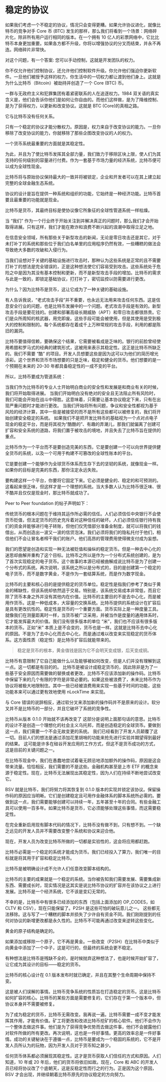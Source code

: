 # 稳定的协议

如果我们考虑一个不稳定的协议，情况只会变得更糟。如果允许协议进化，就像比特币的竞争对手 Core 币 (BTC) 发生的那样，那么我们将看到一个场景：网络碎片化，除非所有用户运行相同的版本。在一个拥有 10 亿人的彩票网络中，它比比特币本身更加重要。如果各方都不升级，你将以增强协议的分叉而结束，并永不再连。网络碎片非常快。

对这个问题，有一个答案: 您可以手动控制，这就是开发团队的权力。

你不仅允许他们控制协议，还允许他们控制软件升级。你允许他们强迫你更新软件。一旦他们被授予这样的权力，你生活中的一切权力都让渡到他们身上。这就是为什么比特币（Bitcoin）被劫持并创造了一个 Core (BTC) 币。

一群与无政府主义和犯罪集团有着紧密联系的人在追逐权力。1984 双关语的真实含义是，他们会告诉你他们是如何让你自由的。而他们这样做，是为了降维控制、是为了获得权力，以更新和改变协议。这就是 BTC (Core)的真相之路。

它与比特币没有任何关系。

只有一个稳定的协议才能分散权力。原因是，权力来自于改变协议的能力。一旦你移除了改变协议的能力，你就移除了那些企图改变协议的人的权力。

一个货币系统最重要的方面就是其稳定性。

为此，并且为了使比特币发挥其全部力量，我们致力于移除区块上限，使人们为其支持的任何级别的容量进行付费。作为一套基于市场力量的经济系统，比特币便可以成为全球性现金。

比特币将与原始协议保持最大的一致并将被锁定，企业和开发者可以在其上建立起完整的全球金融生态系统。

协议的设计是旨在提供一种系统和组织的功能，它始终是一种经济功能。比特币首要且最重要的功能就是现金。

比特币是货币，其最终目标是使协议像它所象征的全球性管道系统一样枯燥。

当 “我们” 作为一个行业终于开始关注到并解决真正的问题时，那么我们才会开始取得进展。只有这样，我们才能在欺诈和浪费不断兴起的浪潮中取得立足之地。

在信息安全领域，所有那些关于新型攻击的新闻，无论是零日攻击还是其它，对于未打补丁的系统和那些位于我们白名单里的应用程序仍然有效，一些糟糕的做法会导致绝大多数的攻破和入侵行为。

当我们设想对于关键的基础设施进行攻击时，那种认为这些系统是正常的且不需要打补丁的想法是完全错误的，正是这种想法使它们容易受到攻击。这些系统处于危险之中是因为其没有基本控制和更新，而不是新型攻击手段的增加。比特币的需求与此是一致的，即锁定基础协议，打打补丁，密切监控以防需要进行更改。

为什么？因为比特币是货币，这让它成为了一种关键的基础设施。

有人告诉我说，“老式攻击手段”并不重要，也永远无法用来攻击任何东西。这是信息安全行业的问题，也是比特币发展中的一个问题。老式攻击手段是有效的。新型攻击手段是要花钱的。创建和部署高级长期威胁（APT）和零日攻击都很昂贵。它们是众所周知的核武器，用完即废。这些手段可能会被使用，但是其使用是受到极大的控制和限制的。每个系统都存在着成千上万种常规的攻击手段，利用的都是陈旧的漏洞。

比特币要值得信赖，要确保这个结果，它需要被看成是乏味的。银行的前脸曾经使用希腊和罗马式的经典的建筑形式，这被用来表示其稳定性。这正是比特币所缺乏的。我们不需要 “酷” 的项目。开发人员想要这些是因为这可以为他们的简历增光添彩。这个世界和货币市场想要的只是乏味，稳定和健全的货币。他们想要的是一个预期在未来的 20-30 年都具备稳定性的一成不变的平台。

所以，比特币要成为管道系统：

当我们作为比特币的专业人士开始明白商业的安全性和发展是和商业有关的时候，我们将开始取得进展。
当我们开始明白没有绝对的安全且无法阻止所有风险时，我们可能会开始在战斗中得胜。这意味着，只需要让基本协议稳定下来，只有在出现严重问题时才能进行更改。
当我们开始将所有问题，争议和安全性都视为基于风险的经济计算，其中一些是被接受的而不是所有这些都可以被修复的，我们将开始创建安全稳定的系统。
如果我们不是把开发比特币的基础视为一个点对点电子现金的稳定平台，而是将其视为“酷酷的”、有趣的弄潮儿，那我们就偏离了创建可扩容和安全系统的道路，将我们置于被攻击的境地，并且失去了比特币旨在提供的重点。

比特币作为一个平台而不是要创造完美的东西，它是要创建一个可以向世界提供健全货币的系统，以及一个可用于构建不可篡改的全球性账本的平台。

它是要创建一个能够作为全球货币体系而生存下去的坚韧的系统，就像现金一样。如果你的目标是完美的东西，那你注定永远失败。

要构建这样一个平台，你要将它固定下来。它必须是健全的、稳定的和可预测的。这看起来很乏味，但这样才是一个理想的系统。当大多数人认为比特币很乏味、很不酷并且仅仅是现金时，那比特币就成功了。






Peer to Peer foundation 的帖子声明如下：

传统货币的根本问题在于维持其运作所必需的信任。人们必须信任中央银行不会使货币贬值，但法定货币的历史充斥着对这种信任的破坏。人们必须信任银行持有我们的资金并能够进行电子转账，但他们仅凭借部分准备金制度，就可以将我们的钱借出，从而创造出一波又一波的信贷泡沫。我们必须将我们的隐私托付于他们，相信他们不会让冒名者榨干我们的账户。他们高昂的管理费用使得微支付成为妄想。

我们的愿望是创造和实现一种无法被贬值和操纵的稳定货币。但是一种去中心化的迷思却曲解并重构了这个目标。比特币之所以是作为一个分布式系统创建的，是为了首次实现稳定的电子货币。这个故事的本源已经被曲解成说比特币是为了创建一个分布式的系统。再次说明，该系统之所以是分布式的，目的是创建第一个稳定的电子货币，而不是数字黄金，不是作为一套结算系统，而是作为数字现金。

比特币的主要和核心目的是提供稳定的货币单位。稳定性是指我们参考了类似于黄金的稀缺性，但该系统却依然适于交易。特别是，该系统交易成本非常低，而且它除了货币本身之外并没有其他内在价值。比特币的主要目的不是去中心化，而是被用作货币。这是一种低成本，大容量的交换系统。
​
比特币提供的系统设计在扩容后是具有更改抗性的。稳定性是货币的一个重要方面。货币实际上是一种度量工具。就像我们在测量距离时一样，当货币被广泛采用，并被当作是度量的通用体系时，它才能发挥最大的价值。我们没有很多版本的单位 “米”，我们也不应该有很多版本的货币。正如“米” 本质上是不会变的，货币也是一样。这就是比特币去中心化的原因。不是为了去中心化而去中心化，而是通过难以改变来实现稳定的货币体系。这方面性质（稳定性）是比特币扩容后就能带来的。

> 稳定是货币的根本，黄金值钱是因为它不会明天变成银，后天变成铜。

比特币有意限制了它自己能做什么以及能够被如何改变，但是人们并没有理解到这一点。这一切都是有目的的。 比特币是被设计成稳定货币的，因此除非是为了一些基于安全原因而需要做的替换或者更改，比特币不应该添加新的操作码。比特币中保留下来的几个有限的字符是非常必要的。如果这些被浪费了，未来比特币作为协议将被极大地限制住。其中一些已经被浪费用来实现一些基于时间的功能，这些功能本来可以通过更有效地使用 nLockTime 来实现。

与 Core 错误的说辞相反，通过软分叉来添加新的操作码并不是原来的设计。软分叉并不是比特币的一部分，并且它破坏了系统的竞争性。


比特币从版本 0.1.0 开始就不该再改变了
这部分是说明上面那句话的意思。比特币的设计不是创造一个理想化的社会主义乌托邦，而是创造稳定的全球货币。要做到这一点，我们需要一个不会无故变更的系统。 我们已经看到了开发人员颠覆了这一切。目前人们的想法是通过添加花里胡哨的功能来抢先进行实验并期望得到最好的结果。 这可能是许多在硅谷开发应用的工作方式，但这不是货币成功的方式，这是目前的关键问题之一。

在比特币现金中，我们在愚蠢地尝试着毫无顾忌地添加额外的操作码，原因是这会带来流量。恰恰相反，我们需要的不是这些。金融机构甚至是上市 ETF 的概念来源于稳定性。现在，比特币无法展现出其稳定性，因为人们在持续不断地尝试改变它。

BSV 就是比特币，我们将努力将其恢复到 0.1.0 版本的实现并锁定该协议。保留操作码的原因应当明晰。它们是创建稳定且可用作金融体系的脚本系统所必需的。要做到这一点，我们需要能够创建可以持续一年，五年甚至十年的合同。有些金融工具可以使用一百多年。如果比特币是货币，它必须能够处理这些事情，而这需要稳定性。

在完全重新启用现有脚本代码的情况下，比特币没有做不到，只有想不到。一个缺乏远见的开发人员并不需要改变整个系统和协议来迎合他。

现在，开发人员为改变比特币所做的一切都是实验性的，这会将应用都赶跑。

比特币必需是一个稳定的系统才能成为货币。我们已经投入了算力，我们唯一的目标就是将其用于扩容和稳定比特币。

比特币是被明确设计成不允许人们任意改变脚本结构的。

比特币的主要的成果就是一个稳定的系统。当你被告知我们需要发展、需要集成新东西、需要成长时，现实情况是这其实是说比特币协议的扩容并在该协议之上进行发展。比特币是一个经济系统，它不该是变幻无常的。

不幸的是，比特币中有很多已经添加的东西（包括上面添加的 OP_CODES，如 CLTV 和 CSV），现在只能保留了。P2SH 是这些可怕的破玩意儿之一。 这些都无法移除。这与写了一个糟糕的脚本并损失了少许自有资金不同。我们刚刚提到的任何对协议的新增更改都是永久性的。比特币不可能再通过改变来逆转这些变化。

黄金的原子结构是确定的。

如果添加或移除一个原子，它不再是黄金。一些改变（P2SH）在比特币中类似于向黄金中添加了一个中子，这是可行的，但最终的系统会更不稳定。

有种想法是比特币是残缺不全的，是时候抛弃这种想法了，也是时候开始扩容了，让它成为其设计的目标——稳定的货币。

比特币的核心设计在 0.1 版本发布时就已确定，并且在其整个生命周期中保持不变。

这是被人们误解的事情。比特币竞争系统的性质旨在打造稳定的货币。这是比特币如何扩容的核心。比特币的某些方面是需要修复的，它们存在于第一个版本中，但协议本身并不需要被修复。

为了成为稳定的货币，比特币无需改变。我再说一遍。比特币需要一成不变才能发挥其作用，才能有价值。矿工将更改和改进比特币挖矿的核心软件。他们不会作为一个整体去做这件事。他们是为了获得竞争优势而去做这件事，他们不会披露他们对软件所做的所有更改。再次说明，这也是一件好事情。更高的效率总是一件好事情。成功的关键秘诀在于遵循一点，比特币是要成为一个稳固的系统的，它不是开发人员所认为的玩物，因为开发人员对于货币知之甚少。

任何货币体系都必须展现其稳定性。这才是货币获取人们信任的方式和原因。人们知道，10 年或 20 年后，他们的货币将依旧如故。现在，Core 和 ABC 的开发人员已经将协议改了个底朝天，这是反稳定性而行之的行为。正是因为这个原因，BSV 才会出现，并继续朝着比特币原先的协议稳定的方向努力。

